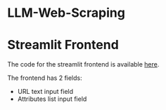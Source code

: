 # LLM-Web-Scraping

# Streamlit Frontend

The code for the streamlit frontend is available [here](https://github.com/rukshar/LLM-Web-Scraping/tree/main/streamlit_frontend).

The frontend has 2 fields: 
- URL text input field
- Attributes list input field

